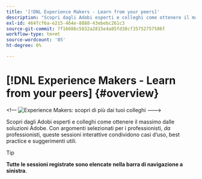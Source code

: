 ```yaml
---
title: '[!DNL Experience Makers - Learn from your peers]'
description: "Scopri dagli Adobi esperti e colleghi come ottenere il massimo dalle soluzioni Adobe. [!DNL Experience Makers - Learn from your peers] è una serie globale di eventi di apprendimento virtuale per i clienti, incentrati sull’approfondimento di [!DNL Adobe Experience Cloud] soluzioni."
exl-id: 464fcf6a-e215-464e-8888-43ebebc261c3
source-git-commit: 7f16686c5832a2815e4a85fd38cf35752757586f
workflow-type: tm+mt
source-wordcount: '85'
ht-degree: 0%

---
```


# [!DNL Experience Makers - Learn from your peers] {#overview}

&lt;!— <img alt="Experience Makers: scopri di più dai tuoi colleghi" src="./assets/skill-exchange.png" /> --->

Scopri dagli Adobi esperti e colleghi come ottenere il massimo dalle soluzioni Adobe. Con argomenti selezionati per i professionisti, _da_ professionisti, queste sessioni interattive condividono casi d’uso, best practice e suggerimenti utili.

>[!TIP]
>
>**Tutte le sessioni registrate sono elencate nella barra di navigazione a sinistra**.
